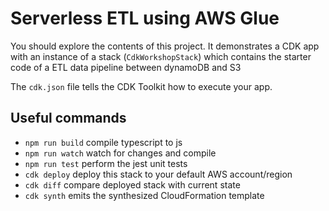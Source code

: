 # Serverless ETL using AWS Glue

You should explore the contents of this project. It demonstrates a CDK app with an instance of a stack (`CdkWorkshopStack`)
which contains the starter code of a ETL data pipeline between dynamoDB and S3

The `cdk.json` file tells the CDK Toolkit how to execute your app.

## Useful commands

* `npm run build`   compile typescript to js
* `npm run watch`   watch for changes and compile
* `npm run test`    perform the jest unit tests
* `cdk deploy`      deploy this stack to your default AWS account/region
* `cdk diff`        compare deployed stack with current state
* `cdk synth`       emits the synthesized CloudFormation template
